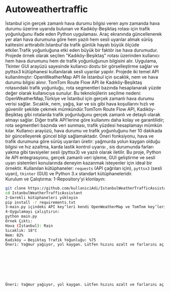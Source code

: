 # Autoweathertraffic
İstanbul için gerçek zamanlı hava durumu bilgisi veren aynı zamanda hava durumu üzerine uyarıda bulunan ve Kadıköy-Beşiktaş rotası için trafik yoğunluğunu ifade eden Python uygulaması.
Araç ekranında güncellenerek yer alan hava durumuna göre hem yazılı hem sesli uyarılar almak sürüş kalitesini arttırabilir.İstanbul'da trafik günlük hayatı büyük ölçüde etkiler.Trafik yoğunluğuna etki eden büyük bir faktör ise hava durumudur. Projede örnek olarak seçilen "Kadıköy-Beşiktaş" rotası üzerinden kullanıcı hem hava durumunu hem de trafik yoğunluğunun bilgisini alır.
Uygulama, Tkinter GUI arayüzü sayesinde kullanıcı dostu bir görselleştirme sağlar ve pyttsx3 kütüphanesi kullanılarak sesli uyarılar yapılır.
Projede iki temel API kullanılmıştır: OpenWeatherMap API ile İstanbul için sıcaklık, nem ve hava durumu bilgisi alınır. TomTom Route Flow API ile Kadıköy-Beşiktaş rotasındaki trafik yoğunluğu, rota segmentleri bazında hesaplanarak yüzde değer olarak kullanıcıya sunulur.
Bu teknolojilerin seçilme nedeni: OpenWeatherMap,Türkiye ve İstanbul için gerçek zamanlı hava durumu verisi sağlar. Sıcaklık, nem, yağış, kar ve sis gibi hava koşullarını hızlı ve güvenilir şekilde çekmek mümkündür.TomTom Route Flow API, Kadıköy-Beşiktaş gibi rotalarda trafik yoğunluğunu gerçek zamanlı ve detaylı olarak almayı sağlar. Diğer trafik API’lerine göre kullanımı daha kolay ve garantilidir; rota segmentleri bazında veri sunması, trafik yüzdesi hesaplamayı mümkün kılar.
Kullanıcı arayüzü, hava durumu ve trafik yoğunluğunu her 10 dakikada bir güncelleyerek güncel bilgi sağlamaktadır.
Öneri fonksiyonu, hava ve trafik durumuna göre sürüş uyarıları üretir: yağmurda yolun kaygan olduğu bilgisi ve hız azaltma, karda lastik kontrol uyarısı , sis durumunda farları yakma gibi tavsiyeler sesli (pyttsx3) ve yazılı olarak iletilir.
Bu proje, Python ile API entegrasyonu, gerçek zamanlı veri işleme, GUI geliştirme ve sesli uyarı sistemleri konularında deneyim kazanmak isteyenler için ideal bir örnektir. Kullanılan kütüphaneler: `requests` (API çağrıları için), `pyttsx3` (sesli uyarı), `tkinter` (GUI) ve Python 3.x standart kütüphaneleridir.  
Kurulum ve Çalıştırma: 1-Repository’yi klonlayın:  
```bash
git clone https://github.com/kullaniciAdi/IstanbulWeatherTrafficAssistant.git
cd IstanbulWeatherTrafficAssistant
2-Gerekli kütüphaneleri yükleyin 
pip install -r requirements.txt
3-main.py içindeki API key’leri kendi OpenWeatherMap ve TomTom key’lerinizle değiştirin.
4-Uygulamayı çalıştırın:
python main.py
Örnek Çıktı:
Hava (İstanbul): Rain
Sıcaklık: 18°C
Nem: 82%
Kadıköy → Beşiktaş Trafik Yoğunluğu: %75
Öneri: Yağmur yağıyor, yol kaygan. Lütfen hızını azalt ve farlarını aç. İstanbul trafiği yoğun, dikkatli sür!








Öneri: Yağmur yağıyor, yol kaygan. Lütfen hızını azalt ve farlarını aç. İstanbul trafiği yoğun, dikkatli sür!
